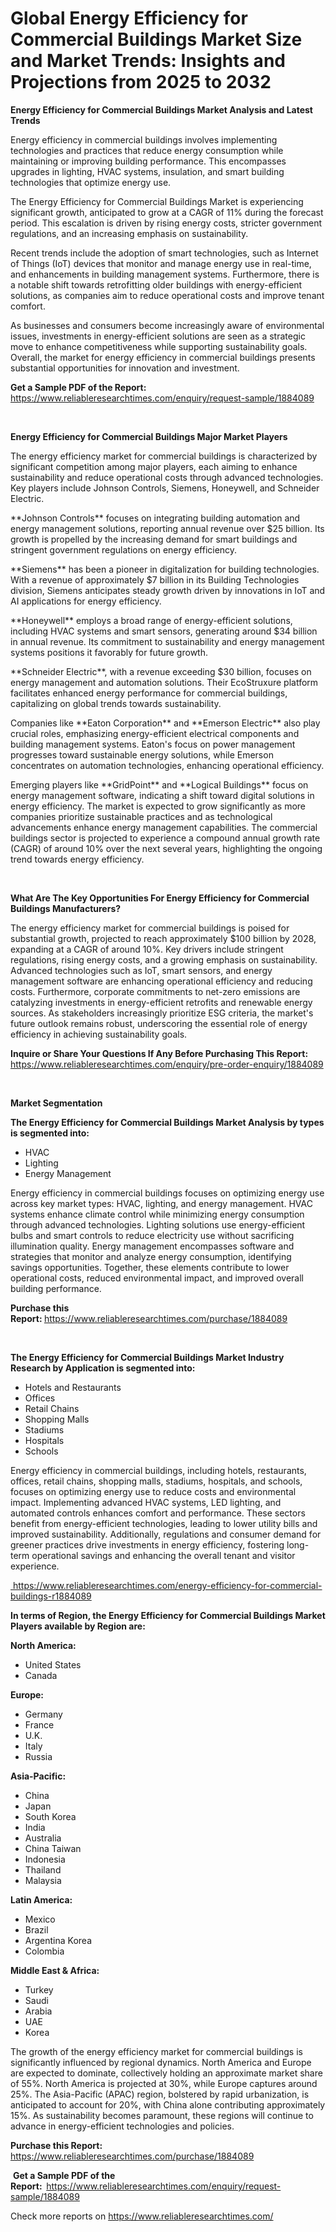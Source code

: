 <p><h1>Global Energy Efficiency for Commercial Buildings Market Size and Market Trends: Insights and Projections from 2025 to 2032</h1></p><p><strong>Energy Efficiency for Commercial Buildings Market Analysis and Latest Trends</strong></p>
<p><p>Energy efficiency in commercial buildings involves implementing technologies and practices that reduce energy consumption while maintaining or improving building performance. This encompasses upgrades in lighting, HVAC systems, insulation, and smart building technologies that optimize energy use. </p><p>The Energy Efficiency for Commercial Buildings Market is experiencing significant growth, anticipated to grow at a CAGR of 11% during the forecast period. This escalation is driven by rising energy costs, stricter government regulations, and an increasing emphasis on sustainability. </p><p>Recent trends include the adoption of smart technologies, such as Internet of Things (IoT) devices that monitor and manage energy use in real-time, and enhancements in building management systems. Furthermore, there is a notable shift towards retrofitting older buildings with energy-efficient solutions, as companies aim to reduce operational costs and improve tenant comfort. </p><p>As businesses and consumers become increasingly aware of environmental issues, investments in energy-efficient solutions are seen as a strategic move to enhance competitiveness while supporting sustainability goals. Overall, the market for energy efficiency in commercial buildings presents substantial opportunities for innovation and investment.</p></p>
<p><strong>Get a Sample PDF of the Report:&nbsp;</strong> <a href="https://www.reliableresearchtimes.com/enquiry/request-sample/1884089?utm_campaign=2264&utm_medium=2&utm_source=Github&utm_content=ia&utm_term=28032025&utm_id=energy-efficiency-for-commercial-buildings">https://www.reliableresearchtimes.com/enquiry/request-sample/1884089</a></p>
<p>&nbsp;</p>
<p><strong>Energy Efficiency for Commercial Buildings Major Market Players</strong></p>
<p><p>The energy efficiency market for commercial buildings is characterized by significant competition among major players, each aiming to enhance sustainability and reduce operational costs through advanced technologies. Key players include Johnson Controls, Siemens, Honeywell, and Schneider Electric.</p><p>**Johnson Controls** focuses on integrating building automation and energy management solutions, reporting annual revenue over $25 billion. Its growth is propelled by the increasing demand for smart buildings and stringent government regulations on energy efficiency.</p><p>**Siemens** has been a pioneer in digitalization for building technologies. With a revenue of approximately $7 billion in its Building Technologies division, Siemens anticipates steady growth driven by innovations in IoT and AI applications for energy efficiency.</p><p>**Honeywell** employs a broad range of energy-efficient solutions, including HVAC systems and smart sensors, generating around $34 billion in annual revenue. Its commitment to sustainability and energy management systems positions it favorably for future growth.</p><p>**Schneider Electric**, with a revenue exceeding $30 billion, focuses on energy management and automation solutions. Their EcoStruxure platform facilitates enhanced energy performance for commercial buildings, capitalizing on global trends towards sustainability.</p><p>Companies like **Eaton Corporation** and **Emerson Electric** also play crucial roles, emphasizing energy-efficient electrical components and building management systems. Eaton's focus on power management progresses toward sustainable energy solutions, while Emerson concentrates on automation technologies, enhancing operational efficiency.</p><p>Emerging players like **GridPoint** and **Logical Buildings** focus on energy management software, indicating a shift toward digital solutions in energy efficiency. The market is expected to grow significantly as more companies prioritize sustainable practices and as technological advancements enhance energy management capabilities. The commercial buildings sector is projected to experience a compound annual growth rate (CAGR) of around 10% over the next several years, highlighting the ongoing trend towards energy efficiency.</p></p>
<p>&nbsp;</p>
<p><strong>What Are The Key Opportunities For Energy Efficiency for Commercial Buildings Manufacturers?</strong></p>
<p><p>The energy efficiency market for commercial buildings is poised for substantial growth, projected to reach approximately $100 billion by 2028, expanding at a CAGR of around 10%. Key drivers include stringent regulations, rising energy costs, and a growing emphasis on sustainability. Advanced technologies such as IoT, smart sensors, and energy management software are enhancing operational efficiency and reducing costs. Furthermore, corporate commitments to net-zero emissions are catalyzing investments in energy-efficient retrofits and renewable energy sources. As stakeholders increasingly prioritize ESG criteria, the market's future outlook remains robust, underscoring the essential role of energy efficiency in achieving sustainability goals.</p></p>
<p><strong>Inquire or Share Your Questions If Any Before Purchasing This Report:</strong> <a href="https://www.reliableresearchtimes.com/enquiry/pre-order-enquiry/1884089?utm_campaign=2264&utm_medium=2&utm_source=Github&utm_content=ia&utm_term=28032025&utm_id=energy-efficiency-for-commercial-buildings">https://www.reliableresearchtimes.com/enquiry/pre-order-enquiry/1884089</a></p>
<p>&nbsp;</p>
<p><strong>Market Segmentation</strong></p>
<p><strong>The Energy Efficiency for Commercial Buildings Market Analysis by types is segmented into:</strong></p>
<p><ul><li>HVAC</li><li>Lighting</li><li>Energy Management</li></ul></p>
<p><p>Energy efficiency in commercial buildings focuses on optimizing energy use across key market types: HVAC, lighting, and energy management. HVAC systems enhance climate control while minimizing energy consumption through advanced technologies. Lighting solutions use energy-efficient bulbs and smart controls to reduce electricity use without sacrificing illumination quality. Energy management encompasses software and strategies that monitor and analyze energy consumption, identifying savings opportunities. Together, these elements contribute to lower operational costs, reduced environmental impact, and improved overall building performance.</p></p>
<p><strong>Purchase this Report:&nbsp;</strong><a href="https://www.reliableresearchtimes.com/purchase/1884089?utm_campaign=2264&utm_medium=2&utm_source=Github&utm_content=ia&utm_term=28032025&utm_id=energy-efficiency-for-commercial-buildings">https://www.reliableresearchtimes.com/purchase/1884089</a></p>
<p>&nbsp;</p>
<p><strong>The Energy Efficiency for Commercial Buildings Market Industry Research by Application is segmented into:</strong></p>
<p><ul><li>Hotels and Restaurants</li><li>Offices</li><li>Retail Chains</li><li>Shopping Malls</li><li>Stadiums</li><li>Hospitals</li><li>Schools</li></ul></p>
<p><p>Energy efficiency in commercial buildings, including hotels, restaurants, offices, retail chains, shopping malls, stadiums, hospitals, and schools, focuses on optimizing energy use to reduce costs and environmental impact. Implementing advanced HVAC systems, LED lighting, and automated controls enhances comfort and performance. These sectors benefit from energy-efficient technologies, leading to lower utility bills and improved sustainability. Additionally, regulations and consumer demand for greener practices drive investments in energy efficiency, fostering long-term operational savings and enhancing the overall tenant and visitor experience.</p></p>
<p><a href="https://www.reliableresearchtimes.com/energy-efficiency-for-commercial-buildings-r1884089?utm_campaign=2264&utm_medium=2&utm_source=Github&utm_content=ia&utm_term=28032025&utm_id=energy-efficiency-for-commercial-buildings">&nbsp;https://www.reliableresearchtimes.com/energy-efficiency-for-commercial-buildings-r1884089</a></p>
<p><strong>In terms of Region, the Energy Efficiency for Commercial Buildings Market Players available by Region are:</strong></p>
<p>
    <p> <strong> North America: </strong>
        <ul>
            <li>United States</li>
            <li>Canada</li>
        </ul>
        </p> 
    <p> <strong> Europe: </strong>
        <ul>
            <li>Germany</li>
            <li>France</li>
            <li>U.K.</li>
            <li>Italy</li>
            <li>Russia</li>
        </ul>
        </p> 
    <p> <strong> Asia-Pacific: </strong>
        <ul>
            <li>China</li>
            <li>Japan</li>
            <li>South Korea</li>
            <li>India</li>
            <li>Australia</li>
            <li>China Taiwan</li>
            <li>Indonesia</li>
            <li>Thailand</li>
            <li>Malaysia</li>
        </ul>
        </p> 
    <p> <strong> Latin America: </strong>
        <ul>
            <li>Mexico</li>
            <li>Brazil</li>
            <li>Argentina Korea</li>
            <li>Colombia</li>
        </ul>
        </p> 
    <p> <strong> Middle East & Africa: </strong>
        <ul>
            <li>Turkey</li>
            <li>Saudi</li>
            <li>Arabia</li>
            <li>UAE</li>
            <li>Korea</li>
        </ul>
    </p>
    </p>
<p><p>The growth of the energy efficiency market for commercial buildings is significantly influenced by regional dynamics. North America and Europe are expected to dominate, collectively holding an approximate market share of 55%. North America is projected at 30%, while Europe captures around 25%. The Asia-Pacific (APAC) region, bolstered by rapid urbanization, is anticipated to account for 20%, with China alone contributing approximately 15%. As sustainability becomes paramount, these regions will continue to advance in energy-efficient technologies and policies.</p></p>
<p><strong>Purchase this Report: </strong><a href="https://www.reliableresearchtimes.com/purchase/1884089?utm_campaign=2264&utm_medium=2&utm_source=Github&utm_content=ia&utm_term=28032025&utm_id=energy-efficiency-for-commercial-buildings">https://www.reliableresearchtimes.com/purchase/1884089</a></p>
<p>&nbsp;<strong>Get a Sample PDF of the Report:&nbsp;&nbsp;</strong><a href="https://www.reliableresearchtimes.com/enquiry/request-sample/1884089?utm_campaign=2264&utm_medium=2&utm_source=Github&utm_content=ia&utm_term=28032025&utm_id=energy-efficiency-for-commercial-buildings">https://www.reliableresearchtimes.com/enquiry/request-sample/1884089</a></p>
<p><strong></strong></p>
<p>Check more reports on <a href="https://www.reliableresearchtimes.com/?utm_campaign=2264&utm_medium=2&utm_source=Github&utm_content=ia&utm_term=28032025&utm_id=energy-efficiency-for-commercial-buildings">https://www.reliableresearchtimes.com/</a></p>